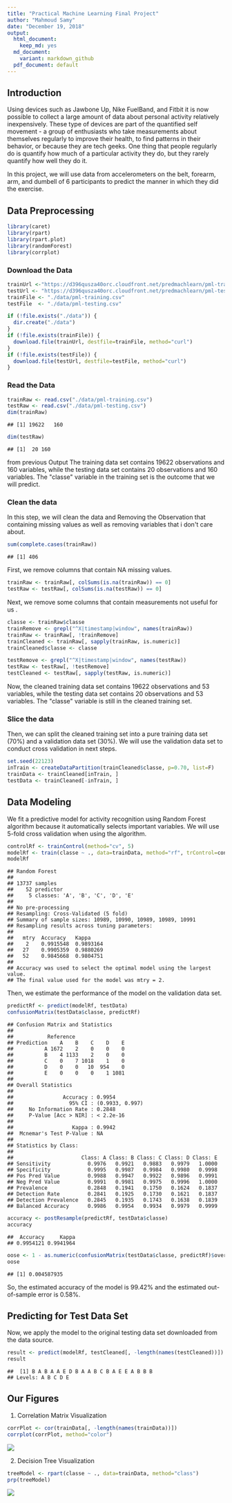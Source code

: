 ```yaml
---
title: "Practical Machine Learning Final Project"
author: "Mahmoud Samy"
date: "December 19, 2018"
output: 
  html_document:
    keep_md: yes
  md_document:
    variant: markdown_github
  pdf_document: default
---
```

## Introduction  
Using devices such as Jawbone Up, Nike FuelBand, and Fitbit it is now possible to collect a large amount of data about personal activity relatively inexpensively. These type of devices are part of the quantified self movement - a group of enthusiasts who take measurements about themselves regularly to improve their health, to find patterns in their behavior, or because they are tech geeks. One thing that people regularly do is quantify how much of a particular activity they do, but they rarely quantify how well they do it.  

In this project, we will use data from accelerometers on the belt, forearm, arm, and dumbell of 6 participants to predict the manner in which they did the exercise.  

## Data Preprocessing  

```r
library(caret)
library(rpart)
library(rpart.plot)
library(randomForest)
library(corrplot)
```

### Download the Data

```r
trainUrl <-"https://d396qusza40orc.cloudfront.net/predmachlearn/pml-training.csv"
testUrl <- "https://d396qusza40orc.cloudfront.net/predmachlearn/pml-testing.csv"
trainFile <- "./data/pml-training.csv"
testFile  <- "./data/pml-testing.csv"

if (!file.exists("./data")) {
  dir.create("./data")
}
if (!file.exists(trainFile)) {
  download.file(trainUrl, destfile=trainFile, method="curl")
}
if (!file.exists(testFile)) {
  download.file(testUrl, destfile=testFile, method="curl")
}
```

### Read the Data

```r
trainRaw <- read.csv("./data/pml-training.csv")
testRaw <- read.csv("./data/pml-testing.csv")
dim(trainRaw)
```

```
## [1] 19622   160
```

```r
dim(testRaw)
```

```
## [1]  20 160
```

from previous Output The training data set contains 19622 observations and 160 variables, while the testing data set contains 20 observations and 160 variables.
The "classe" variable in the training set is the outcome that we will predict. 

### Clean the data
In this step, we will clean the data and Removing the Observation that containing missing values as well as removing variables that i don't care about.

```r
sum(complete.cases(trainRaw))
```

```
## [1] 406
```

First, we remove columns that contain NA missing values.

```r
trainRaw <- trainRaw[, colSums(is.na(trainRaw)) == 0] 
testRaw <- testRaw[, colSums(is.na(testRaw)) == 0] 
```

Next, we remove some columns that contain measurements  not useful for us .

```r
classe <- trainRaw$classe
trainRemove <- grepl("^X|timestamp|window", names(trainRaw))
trainRaw <- trainRaw[, !trainRemove]
trainCleaned <- trainRaw[, sapply(trainRaw, is.numeric)]
trainCleaned$classe <- classe

testRemove <- grepl("^X|timestamp|window", names(testRaw))
testRaw <- testRaw[, !testRemove]
testCleaned <- testRaw[, sapply(testRaw, is.numeric)]
```

Now, the cleaned training data set contains 19622 observations and 53 variables, while the testing data set contains 20 observations and 53 variables. The "classe" variable is still in the cleaned training set.

### Slice the data
Then, we can split the cleaned training set into a pure training data set (70%) and a validation data set (30%). We will use the validation data set to conduct cross validation in next steps.  

```r
set.seed(22123) 
inTrain <- createDataPartition(trainCleaned$classe, p=0.70, list=F)
trainData <- trainCleaned[inTrain, ]
testData <- trainCleaned[-inTrain, ]
```

## Data Modeling
We fit a predictive model for activity recognition using Random Forest algorithm because it automatically selects important variables.
We will use 5-fold cross validation when using the algorithm.  

```r
controlRf <- trainControl(method="cv", 5)
modelRf <- train(classe ~ ., data=trainData, method="rf", trControl=controlRf, ntree=250)
modelRf
```

```
## Random Forest 
## 
## 13737 samples
##    52 predictor
##     5 classes: 'A', 'B', 'C', 'D', 'E' 
## 
## No pre-processing
## Resampling: Cross-Validated (5 fold) 
## Summary of sample sizes: 10989, 10990, 10989, 10989, 10991 
## Resampling results across tuning parameters:
## 
##   mtry  Accuracy   Kappa    
##    2    0.9915548  0.9893164
##   27    0.9905359  0.9880269
##   52    0.9845668  0.9804751
## 
## Accuracy was used to select the optimal model using the largest value.
## The final value used for the model was mtry = 2.
```

Then, we estimate the performance of the model on the validation data set.  

```r
predictRf <- predict(modelRf, testData)
confusionMatrix(testData$classe, predictRf)
```

```
## Confusion Matrix and Statistics
## 
##           Reference
## Prediction    A    B    C    D    E
##          A 1672    2    0    0    0
##          B    4 1133    2    0    0
##          C    0    7 1018    1    0
##          D    0    0   10  954    0
##          E    0    0    0    1 1081
## 
## Overall Statistics
##                                          
##                Accuracy : 0.9954         
##                  95% CI : (0.9933, 0.997)
##     No Information Rate : 0.2848         
##     P-Value [Acc > NIR] : < 2.2e-16      
##                                          
##                   Kappa : 0.9942         
##  Mcnemar's Test P-Value : NA             
## 
## Statistics by Class:
## 
##                      Class: A Class: B Class: C Class: D Class: E
## Sensitivity            0.9976   0.9921   0.9883   0.9979   1.0000
## Specificity            0.9995   0.9987   0.9984   0.9980   0.9998
## Pos Pred Value         0.9988   0.9947   0.9922   0.9896   0.9991
## Neg Pred Value         0.9991   0.9981   0.9975   0.9996   1.0000
## Prevalence             0.2848   0.1941   0.1750   0.1624   0.1837
## Detection Rate         0.2841   0.1925   0.1730   0.1621   0.1837
## Detection Prevalence   0.2845   0.1935   0.1743   0.1638   0.1839
## Balanced Accuracy      0.9986   0.9954   0.9934   0.9979   0.9999
```


```r
accuracy <- postResample(predictRf, testData$classe)
accuracy
```

```
##  Accuracy     Kappa 
## 0.9954121 0.9941964
```

```r
oose <- 1 - as.numeric(confusionMatrix(testData$classe, predictRf)$overall[1])
oose
```

```
## [1] 0.004587935
```
So, the estimated accuracy of the model is 99.42% and the estimated out-of-sample error is 0.58%.

## Predicting for Test Data Set
Now, we apply the model to the original testing data set downloaded from the data source.

```r
result <- predict(modelRf, testCleaned[, -length(names(testCleaned))])
result
```

```
##  [1] B A B A A E D B A A B C B A E E A B B B
## Levels: A B C D E
```

## Our Figures
1. Correlation Matrix Visualization  

```r
corrPlot <- cor(trainData[, -length(names(trainData))])
corrplot(corrPlot, method="color")
```

![](Practical_machine_project_new_files/figure-html/unnamed-chunk-12-1.png)<!-- -->

2. Decision Tree Visualization

```r
treeModel <- rpart(classe ~ ., data=trainData, method="class")
prp(treeModel) 
```

![](Practical_machine_project_new_files/figure-html/unnamed-chunk-13-1.png)<!-- -->
